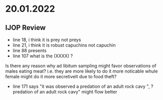 # 20.01.2022

## IJOP Review
- line 18, i think it is prey not preys
- line 21, i think it is robust capuchins not capuchin
- line 88 presents
- line 107 what is the (XXXX) ?

Is there any reason why ad libitum sampling might favor observations of males eating meat? i.e. they are more likely to do it more noticable whule female might do it more secretivelt due to food theft?

- line 171 says "it was observed a predation of an adult rock cavy ", ?predation of an adult rock cavy" might flow better